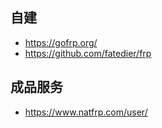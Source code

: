 ## 自建

- https://gofrp.org/
- https://github.com/fatedier/frp

## 成品服务

- https://www.natfrp.com/user/